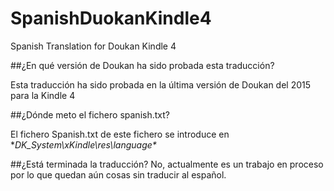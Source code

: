 # SpanishDuokanKindle4
Spanish Translation for Doukan Kindle 4

##¿En qué versión de Doukan ha sido probada esta traducción?

Esta traducción ha sido probada en la última versión de Doukan del 2015 para la Kindle 4

##¿Dónde meto el fichero spanish.txt?

El fichero Spanish.txt de este fichero se introduce en **DK_System\xKindle\res\language\**

##¿Está terminada la traducción?
No, actualmente es un trabajo en proceso por lo que quedan aún cosas sin traducir al español.
